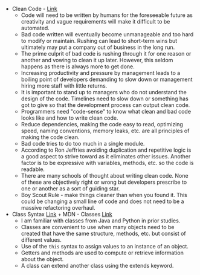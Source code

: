 * Clean Code - [Link](http://ptgmedia.pearsoncmg.com/images/9780132350884/samplepages/9780132350884.pdf)
    * Code will need to be written by humans for the foreseeable future as creativity and vague requirements will make it difficult to be automated.
    * Bad code written will eventually become unmanageable and too hard to modify or maintain. Rushing can lead to short-term wins but ultimately may put a company out of business in the long run.
    * The prime culprit of bad code is rushing through it for one reason or another and vowing to clean it up later. However, this seldom happens as there is always more to get done.
    * Increasing productivity and pressure by management leads to a boiling point of developers demanding to slow down or management hiring more staff with little returns.
    * It is important to stand up to managers who do not understand the design of the code. Timelines need to slow down or something has got to give so that the development process can output clean code.
    * Programmers need "code-sense" to know what clean and bad code looks like and how to write clean code.
    * Reduce dependencies, making the code easy to read, optimizing speed, naming conventions, memory leaks, etc. are all principles of making the code clean.
    * Bad code tries to do too much in a single module.
    * According to Ron Jeffries avoiding duplication and repetitive logic is a good aspect to strive toward as it eliminates other issues. Another factor is to be expressive with variables, methods, etc. so the code is readable.
    * There are many schools of thought about writing clean code. None of these are objectively right or wrong but developers prescribe to one or another as a sort of guiding star.
    * Boy Scout Rule - make things cleaner than when you found it. This could be changing a small line of code and does not need to be a massive refactoring overhaul.
* Class Syntax [Link](https://javascript.info/class) + MDN - Classes [Link](https://developer.mozilla.org/en-US/docs/Web/JavaScript/Reference/Classes)
    * I am familiar with classes from Java and Python in prior studies.
    * Classes are convenient to use when many objects need to be created that have the same structure, methods, etc. but consist of different values.
    * Use of the <code>this</code> syntax to assign values to an instance of an object.
    * Getters and methods are used to compute or retrieve information about the object.
    * A class can extend another class using the extends keyword.